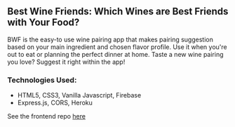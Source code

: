 ## Best Wine Friends: Which Wines are Best Friends with Your Food?

BWF is the easy-to use wine pairing app that makes pairing suggestion based on your main ingredient and chosen flavor profile. Use it when you're out to eat or planning the perfect dinner at home. Taste a new wine pairing you love? Suggest it right within the app!

### Technologies Used:
* HTML5, CSS3, Vanilla Javascript, Firebase
* Express.js, CORS, Heroku

See the frontend repo [here](https://github.com/CarolynSM/best-wine-friends-frontend)
